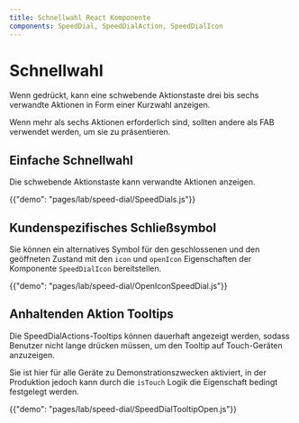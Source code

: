 ```yaml
---
title: Schnellwahl React Komponente
components: SpeedDial, SpeedDialAction, SpeedDialIcon
---
```


# Schnellwahl

<p class="description">Wenn gedrückt, kann eine schwebende Aktionstaste drei bis sechs verwandte Aktionen in Form einer Kurzwahl anzeigen.</p>

Wenn mehr als sechs Aktionen erforderlich sind, sollten andere als FAB verwendet werden, um sie zu präsentieren.

## Einfache Schnellwahl

Die schwebende Aktionstaste kann verwandte Aktionen anzeigen.

{{"demo": "pages/lab/speed-dial/SpeedDials.js"}}

## Kundenspezifisches Schließsymbol

Sie können ein alternatives Symbol für den geschlossenen und den geöffneten Zustand mit den `icon` und `openIcon` Eigenschaften der Komponente `SpeedDialIcon` bereitstellen.

{{"demo": "pages/lab/speed-dial/OpenIconSpeedDial.js"}}

## Anhaltenden Aktion Tooltips

Die SpeedDialActions-Tooltips können dauerhaft angezeigt werden, sodass Benutzer nicht lange drücken müssen, um den Tooltip auf Touch-Geräten anzuzeigen.

Sie ist hier für alle Geräte zu Demonstrationszwecken aktiviert, in der Produktion jedoch kann durch die `isTouch` Logik die Eigenschaft bedingt festgelegt werden.

{{"demo": "pages/lab/speed-dial/SpeedDialTooltipOpen.js"}}

